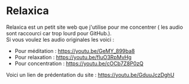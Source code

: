 # Relaxica
Relaxica est un petit site web que j'utilise pour me concentrer ( les audio sont raccourci car trop lourd pour GitHub.).  
 Si vous voulez les audio originales les voici :
* Pour méditation : https://youtu.be/GeMY_899ba8
* Pour relaxation : https://youtu.be/fIuO3RpMvHg
* Pour concentration : https://youtu.be/cOCb7Z8P0zQ
 
 Voici un lien de prédentation du site : https://youtu.be/GduuJczDghU

